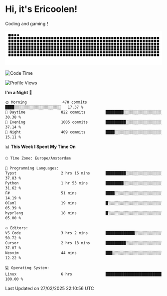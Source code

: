 # Hi, it's Ericoolen!
Coding and gaming！

<picture>
  <source media="(prefers-color-scheme: dark)" srcset="https://raw.githubusercontent.com/Eric-Song-Nop/Eric-Song-Nop/output/github-contribution-grid-snake-dark.svg">
  <source media="(prefers-color-scheme: light)" srcset="https://raw.githubusercontent.com/Eric-Song-Nop/Eric-Song-Nop/output/github-contribution-grid-snake.svg">
  <img alt="github contribution grid snake animation" src="https://raw.githubusercontent.com/Eric-Song-Nop/Eric-Song-Nop/output/github-contribution-grid-snake.svg">
</picture>

<!--START_SECTION:waka-->
![Code Time](http://img.shields.io/badge/Code%20Time-1%2C788%20hrs%2017%20mins-blue)

![Profile Views](http://img.shields.io/badge/Profile%20Views-0-blue)

**I'm a Night 🦉** 

```text
🌞 Morning                470 commits         ████░░░░░░░░░░░░░░░░░░░░░   17.37 % 
🌆 Daytime                822 commits         ████████░░░░░░░░░░░░░░░░░   30.38 % 
🌃 Evening                1005 commits        █████████░░░░░░░░░░░░░░░░   37.14 % 
🌙 Night                  409 commits         ████░░░░░░░░░░░░░░░░░░░░░   15.11 % 
```


📊 **This Week I Spent My Time On** 

```text
🕑︎ Time Zone: Europe/Amsterdam

💬 Programming Languages: 
Typst                    2 hrs 16 mins       █████████░░░░░░░░░░░░░░░░   37.83 % 
Python                   1 hr 53 mins        ████████░░░░░░░░░░░░░░░░░   31.62 % 
F#                       51 mins             ████░░░░░░░░░░░░░░░░░░░░░   14.19 % 
OCaml                    19 mins             █░░░░░░░░░░░░░░░░░░░░░░░░   05.39 % 
hyprlang                 18 mins             █░░░░░░░░░░░░░░░░░░░░░░░░   05.00 % 

🔥 Editors: 
VS Code                  3 hrs 2 mins        █████████████░░░░░░░░░░░░   50.72 % 
Cursor                   2 hrs 13 mins       █████████░░░░░░░░░░░░░░░░   37.07 % 
Neovim                   44 mins             ███░░░░░░░░░░░░░░░░░░░░░░   12.22 % 

💻 Operating System: 
Linux                    6 hrs               █████████████████████████   100.00 % 
```


 Last Updated on 27/02/2025 22:10:56 UTC
<!--END_SECTION:waka-->
